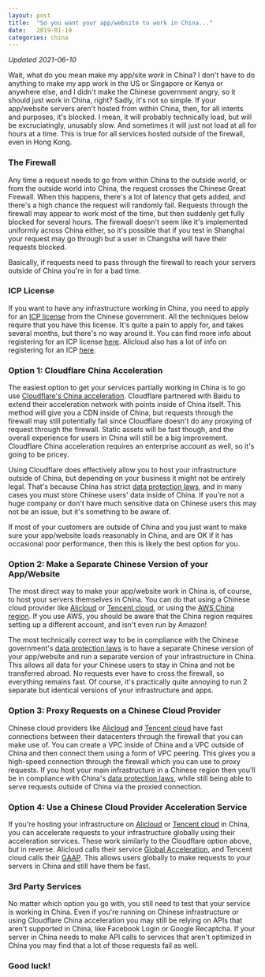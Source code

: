 ```yaml
---
layout: post
title:  "So you want your app/website to work in China..."
date:   2019-01-19
categories: china
---
```


*Updated 2021-06-10*

Wait, what do you mean make my app/site *work* in China? I don't have to do anything to make my app work in the US or Singapore or Kenya or anywhere else, and I didn't make the Chinese government angry, so it should just work in China, right? Sadly, it's not so simple. If your app/website servers aren't hosted from within China, then, for all intents and purposes, it's blocked. I mean, it will probably technically load, but will be excruciatingly, unusably slow. And sometimes it will just not load at all for hours at a time. This is true for all services hosted outside of the firewall, even in Hong Kong.

### The Firewall

Any time a request needs to go from within China to the outside world, or from the outside world into China, the request crosses the Chinese Great Firewall. When this happens, there's a lot of latency that gets added, and there's a high chance the request will randomly fail. Requests through the firewall may appear to work most of the time, but then suddenly get fully blocked for several hours. The firewall doesn't seem like it's implemented uniformly across China either, so it's possible that if you test in Shanghai your request may go through but a user in Changsha will have their requests blocked.

Basically, if requests need to pass through the firewall to reach your servers outside of China you're in for a bad time.

### ICP License

If you want to have any infrastructure working in China, you need to apply for an [ICP license](https://en.wikipedia.org/wiki/ICP_license) from the Chinese government. All the techniques below require that you have this license. It's quite a pain to apply for, and takes several months, but there's no way around it. You can find more info about registering for an ICP license [here](https://webdesign.tutsplus.com/articles/chinese-icp-licensing-what-why-and-how-to-get-hosted-in-china--cms-23193). Alicloud also has a lot of info on registering for an ICP [here](https://www.alibabacloud.com/icp).

### Option 1: Cloudflare China Acceleration

The easiest option to get your services partially working in China is to go use [Cloudflare's China acceleration](https://www.cloudflare.com/network/china/). Cloudflare partnered with Baidu to extend their acceleration network with points inside of China itself. This method will give you a CDN inside of China, but requests through the firewall may still potentially fail since Cloudflare doesn't do any proxying of request through the firewall. Static assets will be fast though, and the overall experience for users in China will still be a big improvement. Cloudflare China acceleration requires an enterprise account as well, so it's going to be pricey.

Using Cloudflare does effectively allow you to host your infrastructure outside of China, but depending on your business it might not be entirely legal. That's because China has strict [data protection laws](https://www.chinalawblog.com/2018/05/china-data-protection-regulations-cdpr.html), and in many cases you must store Chinese users' data inside of China. If you're not a huge company or don't have much sensitive data on Chinese users this may not be an issue, but it's something to be aware of.

If most of your customers are outside of China and you just want to make sure your app/website loads reasonably in China, and are OK if it has occasional poor performance, then this is likely the best option for you.

### Option 2: Make a Separate Chinese Version of your App/Website

The most direct way to make your app/website work in China is, of course, to host your servers themselves in China. You can do that using a Chinese cloud provider like [Alicloud](https://alibabacloud.com) or [Tencent cloud](https://cloud.tencent.com), or using the [AWS China region](https://www.amazonaws.cn/en/). If you use AWS, you should be aware that the China region requires setting up a different account, and isn't even run by Amazon!

The most technically correct way to be in compliance with the Chinese government's [data protection laws](https://www.chinalawblog.com/2018/05/china-data-protection-regulations-cdpr.html) is to have a separate Chinese version of your app/website and run a separate version of your infrastructure in China. This allows all data for your Chinese users to stay in China and not be transferred abroad. No requests ever have to cross the firewall, so everything remains fast. Of course, it's practically quite annoying to run 2 separate but identical versions of your infrastructure and apps.

### Option 3: Proxy Requests on a Chinese Cloud Provider

Chinese cloud providers like [Alicloud](https://alibabacloud.com) and [Tencent cloud](https://cloud.tencent.com) have fast connections between their datacenters through the firewall that you can make use of. You can create a VPC inside of China and a VPC outside of China and then connect them using a form of VPC peering. This gives you a high-speed connection through the firewall which you can use to proxy requests. If you host your main infrastructure in a Chinese region then you'll be in compliance with China's [data protection laws](https://www.chinalawblog.com/2018/05/china-data-protection-regulations-cdpr.html), while still being able to serve requests outside of China via the proxied connection.

### Option 4: Use a Chinese Cloud Provider Acceleration Service

If you're hosting your infrastructure on [Alicloud](https://alibabacloud.com) or [Tencent cloud](https://cloud.tencent.com) in China, you can accelerate requests to your infrastructure globally using their acceleration services. These work similarly to the Cloudflare option above, but in reverse. Alicloud calls their service [Global Acceleration](https://www.alibabacloud.com/help/product/55629.htm), and Tencent cloud calls their [GAAP](https://intl.cloud.tencent.com/product/gaap). This allows users globally to make requests to your servers in China and still have them be fast.

### 3rd Party Services

No matter which option you go with, you still need to test that your service is working in China. Even if you're running on Chinese infrastructure or using Cloudflare China acceleration you may still be relying on APIs that aren't supported in China, like Facebook Login or Google Recaptcha. If your server in China needs to make API calls to services that aren't optimized in China you may find that a lot of those requests fail as well.

### Good luck!
